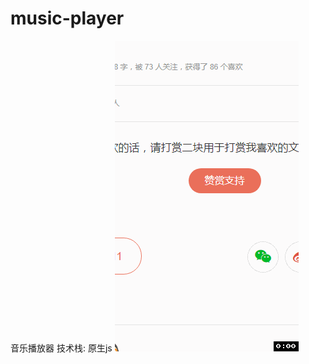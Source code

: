 # music-player
音乐播放器
技术栈: 原生js
![image](https://github.com/miloshu/music-player/blob/master/hotscreen.gif)
